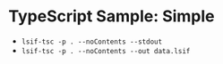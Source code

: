 # TypeScript Sample: Simple

- `lsif-tsc -p . --noContents --stdout`
- `lsif-tsc -p . --noContents --out data.lsif`

